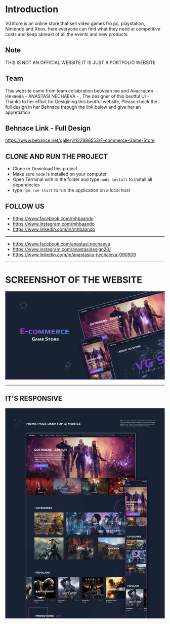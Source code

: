 # Introduction

VGStore is an online store that sell video games fro pc, playstation, Nintendo
and Xbox. here everyone can find what they need at competitive costs and keep
abreast of all the events and new products.

## Note

THIS IS NOT AN OFFICIAL WEBSITE IT IS JUST A PORTFOLIO WEBSITE

## Team

This website came from team collabration betwean me and Анастасия Нечаева -
ANASTASI NECHAEVA - , The designer of this beutful UI - Thanks to her effort for
Desigining this beutful website, Please check the full design in her Behnace
through the link below and give her an appretiation

## Behnace Link - Full Design

<https://www.behance.net/gallery/122886553/E-commerce-Game-Store>

## CLONE AND RUN THE PROJECT

- Clone or Download this project
- Make sure `node` Is installed on your computer
- Open Terminal with in the folder and type `node install` to install all
  dependecies
- type `npm run start` to run the application on a local host

## FOLLOW US

- <https://www.facebook.com/mhbaando>
- <https://www.instagram.com/mhbaando>
- <https://www.linkedin.com/in/mhbaando>

---

- <https://www.facebook.com/anastasi.nechaeva>
- <https://www.instagram.com/anastasidesign20/>
- <https://www.linkedin.com/in/anastasiia-nechaieva-090909>

---

# SCREENSHOT OF THE WEBSITE

![](src/Assets/screenshots/screenshot_1.png)

---

## IT'S RESPONSIVE

![](src/Assets/screenshots/screenshot_2.png)
